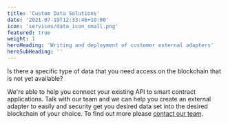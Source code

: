 ```yaml
---
title: 'Custom Data Solutions'
date: '2021-07-19T12:33:46+10:00'
icon: 'services/data_icon_small.png'
featured: true
weight: 1
heroHeading: 'Writing and deployment of customer external adapters'
heroSubHeading: ''
---
```

Is there a specific type of data that you need access on the blockchain that is not yet available?

We're able to help you connect your existing API to smart contract applications. Talk with our team and we can help you create an external adapter to easily and security get you desired data set into the desired blockchain of your choice. To find out more please [contact our team](/contact). 